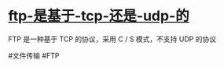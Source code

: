 # [ftp-是基于-tcp-还是-udp-的](../index/ftp.md#ftp-是基于-tcp-还是-udp-的)


FTP 是一种基于 TCP 的协议，采用 C / S 模式，不支持 UDP 的协议


#文件传输
#FTP